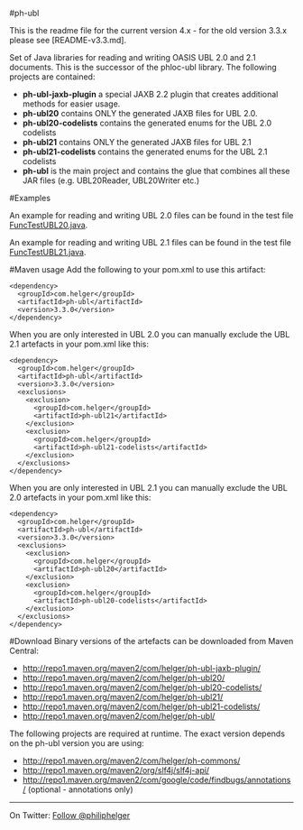 #ph-ubl

This is the readme file for the current version 4.x - for the old version 3.3.x please see [README-v3.3.md].

Set of Java libraries for reading and writing OASIS UBL 2.0 and 2.1 documents.
This is the successor of the phloc-ubl library.
The following projects are contained:

  * **ph-ubl-jaxb-plugin** a special JAXB 2.2 plugin that creates additional methods for easier usage.
  * **ph-ubl20** contains ONLY the generated JAXB files for UBL 2.0.
  * **ph-ubl20-codelists** contains the generated enums for the UBL 2.0 codelists
  * **ph-ubl21** contains ONLY the generated JAXB files for UBL 2.1
  * **ph-ubl21-codelists** contains the generated enums for the UBL 2.1 codelists
  * **ph-ubl** is the main project and contains the glue that combines all these JAR files (e.g. UBL20Reader, UBL20Writer etc.)
  
#Examples

An example for reading and writing UBL 2.0 files can be found in the test file [FuncTestUBL20.java](https://github.com/phax/ph-ubl/blob/master/ph-ubl/src/test/java/com/helger/ubl/FuncTestUBL20.java).

An example for reading and writing UBL 2.1 files can be found in the test file [FuncTestUBL21.java](https://github.com/phax/ph-ubl/blob/master/ph-ubl/src/test/java/com/helger/ubl/FuncTestUBL21.java).

#Maven usage
Add the following to your pom.xml to use this artifact:

```
<dependency>
  <groupId>com.helger</groupId>
  <artifactId>ph-ubl</artifactId>
  <version>3.3.0</version>
</dependency>
```

When you are only interested in UBL 2.0 you can manually exclude the UBL 2.1 artefacts in your pom.xml like this:

```
<dependency>
  <groupId>com.helger</groupId>
  <artifactId>ph-ubl</artifactId>
  <version>3.3.0</version>
  <exclusions>
    <exclusion>
      <groupId>com.helger</groupId>
      <artifactId>ph-ubl21</artifactId>
    </exclusion>
    <exclusion>
      <groupId>com.helger</groupId>
      <artifactId>ph-ubl21-codelists</artifactId>
    </exclusion>
  </exclusions>
</dependency>
```

When you are only interested in UBL 2.1 you can manually exclude the UBL 2.0 artefacts in your pom.xml like this:

```
<dependency>
  <groupId>com.helger</groupId>
  <artifactId>ph-ubl</artifactId>
  <version>3.3.0</version>
  <exclusions>
    <exclusion>
      <groupId>com.helger</groupId>
      <artifactId>ph-ubl20</artifactId>
    </exclusion>
    <exclusion>
      <groupId>com.helger</groupId>
      <artifactId>ph-ubl20-codelists</artifactId>
    </exclusion>
  </exclusions>
</dependency>
```

#Download
Binary versions of the artefacts can be downloaded from Maven Central:

  * http://repo1.maven.org/maven2/com/helger/ph-ubl-jaxb-plugin/
  * http://repo1.maven.org/maven2/com/helger/ph-ubl20/
  * http://repo1.maven.org/maven2/com/helger/ph-ubl20-codelists/
  * http://repo1.maven.org/maven2/com/helger/ph-ubl21/
  * http://repo1.maven.org/maven2/com/helger/ph-ubl21-codelists/
  * http://repo1.maven.org/maven2/com/helger/ph-ubl/
  
The following projects are required at runtime. The exact version depends on the ph-ubl version you are using:

  * http://repo1.maven.org/maven2/com/helger/ph-commons/
  * http://repo1.maven.org/maven2/org/slf4j/slf4j-api/
  * http://repo1.maven.org/maven2/com/google/code/findbugs/annotations/ (optional - annotations only)

---

On Twitter: <a href="https://twitter.com/philiphelger">Follow @philiphelger</a>
